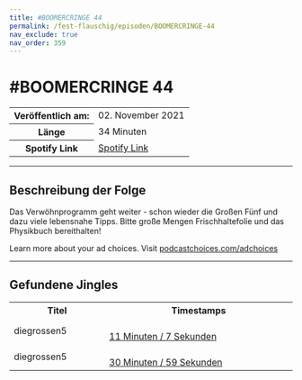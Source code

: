 ```yaml
---
title: #BOOMERCRINGE 44
permalink: /fest-flauschig/episoden/BOOMERCRINGE-44
nav_exclude: true
nav_order: 359
---
```


# #BOOMERCRINGE 44
<table class="resp-table dcf-table dcf-table-responsive dcf-table-bordered dcf-table-striped dcf-w-100%">
                    <tbody>
                        <tr>
                            <th scope="row">Veröffentlich am:</th>
                            <td data-label="Veröffentlich am:">02. November 2021</td>
                        </tr>
                        <tr>
                            <th scope="row">Länge </th>
                            <td data-label="Länge ">34 Minuten</td>
                        </tr><tr>
                                <th scope="row">Spotify Link</th>
                                <td data-label="Spotify Link"><a href="https://open.spotify.com/episode/4EzkUJfps22tf9g7jVTTjf">Spotify Link</a></td>
                            </tr></tbody>
                </table>

***

## Beschreibung der Folge

<div>
<p>Das Verwöhnprogramm geht weiter - schon wieder die Großen Fünf und dazu viele lebensnahe Tipps. Bitte große Mengen Frischhaltefolie und das Physikbuch bereithalten!</p><p> </p><p>Learn more about your ad choices. Visit <a href="https://podcastchoices.com/adchoices">podcastchoices.com/adchoices</a></p>  
</div>

***

## Gefundene Jingles

<table style="display: table;">
                                    <tr>
                                        <th class="tableColumnTitle">Titel</th>
                                        <th class="tableColumnTimestamps">Timestamps</th>
                                    </tr>
                                    <tr>
                                <td markdown="span"  class="tableColumnTitle">diegrossen5</td>
                                <td markdown="span" class="tableColumnTimestamps">
                                <br>
                                <a href="https://open.spotify.com/episode/4EzkUJfps22tf9g7jVTTjf?t=667">
                                11 Minuten / 7 Sekunden</a>
                                </td></tr><tr>
                                <td markdown="span"  class="tableColumnTitle">diegrossen5</td>
                                <td markdown="span" class="tableColumnTimestamps">
                                <br>
                                <a href="https://open.spotify.com/episode/4EzkUJfps22tf9g7jVTTjf?t=1859">
                                30 Minuten / 59 Sekunden</a>
                                </td></tr></table>